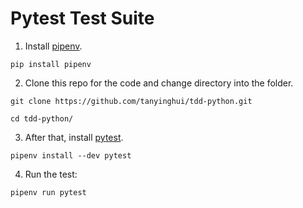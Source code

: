 # Pytest Test Suite
1. Install [pipenv](https://pipenv.readthedocs.io/en/latest/). 
```shell
pip install pipenv
```

2. Clone this repo for the code and change directory into the folder.

```shell
git clone https://github.com/tanyinghui/tdd-python.git

cd tdd-python/
```

3. After that, install [pytest](https://docs.pytest.org/en/stable/).
```shell
pipenv install --dev pytest
```

4. Run the test:
```shell
pipenv run pytest
```